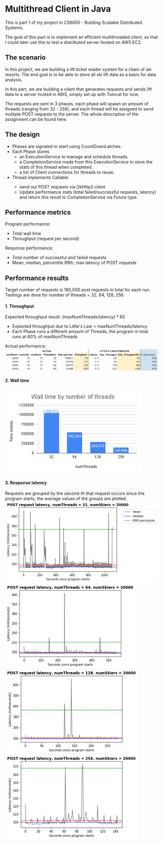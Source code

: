 # Multithread Client in Java

This is part 1 of my project in CS6650 - Building Scalable Distributed Systems.

The goal of this part is to implement an efficient multithreaded client, so that I could later use this to test a distributed server hosted on AWS EC2.

## The scenario
In this project, we are building a lift ticket reader system for a chain of ski resorts. The end goal is to be able to store all ski lift data as a basis for data analysis.

In this part, we are building a client that generates requests and sends lift data to a server hosted in AWS, simply set up with Tomcat for now.

The requests are sent in 3 phases, each phase will spawn an amount of threads (ranging from 32 - 256), and each thread will be assigned to send multiple POST requests to the server.
The whole description of the assignment can be found here.

## The design

- Phases are signaled to start using CountDownLatches.
- Each Phase stores 
  * an ExecutionService to manage and schedule threads.
  * a CompletionService made from this ExecutionService to store the stats of this thread when completed.
  * a list of Client connections for threads to reuse.
- Thread implements Callable<Stats>
  * send out POST requests via OkHttp3 client
  * Update performance stats (total failed/successful requests, latency) and return this result to CompletionService via Future type.
  
## Performance metrics

Program performance:
* Total wall time
* Throughput (request per second)

Response performance:
* Total number of successful and failed requests
* Mean, median, percentile 99th, max latency of POST requests

## Performance results

Target number of requests is 180,000 post requests in total for each run.
Testings are done for number of threads = 32, 64, 128, 256.

#### 1. Throughput
Expected throughput result: (maxNumThreads/latency) * 60
  * Expected throughput due to Little's Law = maxNumThreads/latency
  * Each Phase runs a different amount of Threads, the program in total runs at 60% of maxNumThreads

Actual performance:
![](https://github.com/ptmphuong/distributed-a1/blob/master/ClientES2/plots/throughput_results.png)

#### 2. Wall time

![](https://github.com/ptmphuong/distributed-a1/blob/master/ClientES2/plots/Wall%20time%20by%20number%20of%20threads.png)

#### 3. Response latency 
Requests are grouped by the second-th that request occurs since the program starts, the average values of the groups are plotted.
![](https://github.com/ptmphuong/distributed-a1/blob/master/ClientES2/plots/post_latency_32_legend.png)
![](https://github.com/ptmphuong/distributed-a1/blob/master/ClientES2/plots/post_latency_64.png)
![](https://github.com/ptmphuong/distributed-a1/blob/master/ClientES2/plots/post_latency_128.png)
![](https://github.com/ptmphuong/distributed-a1/blob/master/ClientES2/plots/post_latency_256.png)
